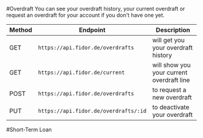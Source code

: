 #Overdraft
You can see your overdraft history, your current overdraft or request an overdraft for your account if you don't have one yet.

Method    | Endpoint    | Description
--------- | ----------- | -----------
GET | `https://api.fidor.de/overdrafts` | will get you your overdraft history
GET | `https://api.fidor.de/current` | will show you your current overdraft line 
POST | `https://api.fidor.de/overdrafts` | to request a new overdraft
PUT | `https://api.fidor.de/overdrafts/:id` | to deactivate your overdraft


#Short-Term Loan
